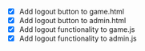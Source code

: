 - [x] Add logout button to game.html
- [x] Add logout button to admin.html
- [x] Add logout functionality to game.js
- [x] Add logout functionality to admin.js
